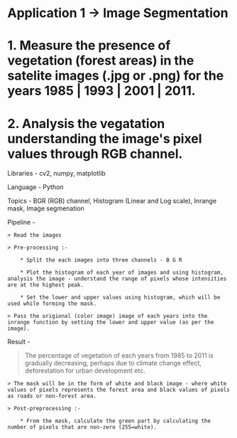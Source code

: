 # Application 1 -> Image Segmentation
# 1. Measure the presence of vegetation (forest areas) in the satelite images (.jpg or .png) for the years 1985 | 1993 | 2001 | 2011.

# 2. Analysis the vegatation understanding the image's pixel values through RGB channel.

Libraries - cv2, numpy, matplotlib

Language - Python

Topics - BGR (RGB) channel, Histogram (Linear and Log scale), Inrange mask, Image segmenation

Pipeline -

    > Read the images
  
    > Pre-processing :-
  
        * Split the each images into three channels - B G R
        
        * Plot the histogram of each year of images and using histogram, analysis the image - understand the range of pixels whose intensities are at the highest peak.
        
        * Set the lower and upper values using histogram, which will be used while forming the mask.
        
    > Pass the origional (color image) image of each years into the inrange function by setting the lower and upper value (as per the image).

Result -

  > The percentage of vegetation of each years from 1985 to 2011 is gradually decreasing, perhaps due to climate change effect, deforestation for urban development etc.
 
   
    > The mask will be in the form of white and black image - where white values of pixels represents the forest area and black values of pixels as roads or non-forest area.
   
    > Post-preprocessing :-
  
        * From the mask, calculate the green part by calculating the number of pixels that are non-zero (255=white).
